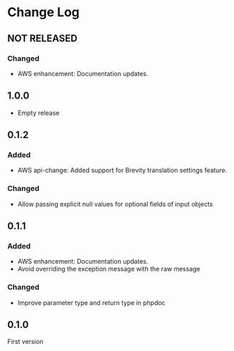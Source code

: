 # Change Log

## NOT RELEASED

### Changed

- AWS enhancement: Documentation updates.

## 1.0.0

- Empty release

## 0.1.2

### Added

- AWS api-change: Added support for Brevity translation settings feature.

### Changed

- Allow passing explicit null values for optional fields of input objects

## 0.1.1

### Added

- AWS enhancement: Documentation updates.
- Avoid overriding the exception message with the raw message

### Changed

- Improve parameter type and return type in phpdoc

## 0.1.0

First version
